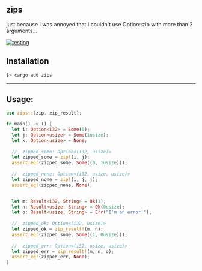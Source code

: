 ## zips
just because I was annoyed that I couldn't use Option::zip with more than 2 arguments...

[![testing](https://github.com/cartercanedy/zips/actions/workflows/rust.yml/badge.svg)](https://github.com/cartercanedy/zips/actions/workflows/rust.yml)

## Installation
```sh
$> cargo add zips
```
---

## Usage:
```rust
use zips::{zip, zip_result};

fn main() -> () {
  let i: Option<i32> = Some(0);
  let j: Option<usize> = Some(1usize);
  let k: Option<usize> = None;
 
  //  zipped_some: Option<(i32, usize)>
  let zipped_some = zip!(i, j);
  assert_eq!(zipped_some, Some((0, 1usize)));
 
  //  zipped_none: Option<(i32, usize, usize)>
  let zipped_none = zip!(i, j, j);
  assert_eq!(zipped_none, None);


  let m: Result<i32, String> = Ok(1);
  let n: Result<usize, String> = Ok(0usize);
  let o: Result<usize, String> = Err("I'm an error!");
 
  //  zipped_ok: Option<(i32, usize)>
  let zipped_ok = zip_result!(m, n);
  assert_eq!(zipped_some, Some((1, 0usize)));
 
  //  zipped_err: Option<(i32, usize, usize)>
  let zipped_err = zip_result!(m, n, o);
  assert_eq!(zipped_err, None);
}
```
